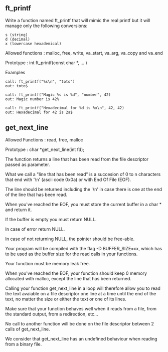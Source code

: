 ## ft_printf
Write a function named ft_printf that will mimic the real printf but it will manage only the following conversions:
```
s (string)
d (decimal) 
x (lowercase hexademical)
```
Allowed functions : malloc, free, write, va_start, va_arg, va_copy and va_end

Prototype : int ft_printf(const char *, ... )

Examples
```
call: ft_printf("%s\n", "toto")
out: toto$

call: ft_printf("Magic %s is %d", "number", 42)
out: Magic number is 42%

call: ft_printf("Hexadecimal for %d is %x\n", 42, 42)
out: Hexadecimal for 42 is 2a$
```

## get_next_line
Allowed Functions : read, free, malloc

Prototype : char *get_next_line(int fd);

The function returns a line that has been read from the file descriptor passed as parameter.

What we call a "line that has been read" is a succesion of 0 to n characters that end with '\n' (ascii code 0x0a) or with End Of File (EOF).

The line should be returned including the '\n' in case there is one at the end of the line that has been read.

When you've reached the EOF, you must store the current buffer in a char * and return it.

If the buffer is empty you must return NULL.

In case of error return NULL.

In case of not returning NULL, the pointer should be free-able.

Your program will be compiled with the flag -D BUFFER_SIZE=xx, which has to be used as the buffer size for the read calls in your functions.

Your function must be memory leak free.

When you've reached the EOF, your function should keep 0 memory allocated with malloc, except the line that has been returned.

Calling your function get_next_line in a loop will therefore allow you to read the text avaiable on a file descriptor one line at a time until the end of the text, no matter the size or either the text or one of its lines.

Make sure that your function behaves well when it reads from a file, from the standard output, from a redirection, etc...

No call to another function will be done on the file descriptor between 2 calls of get_next_line.

We consider that get_next_line has an undefined behaviour when reading from a binary file.